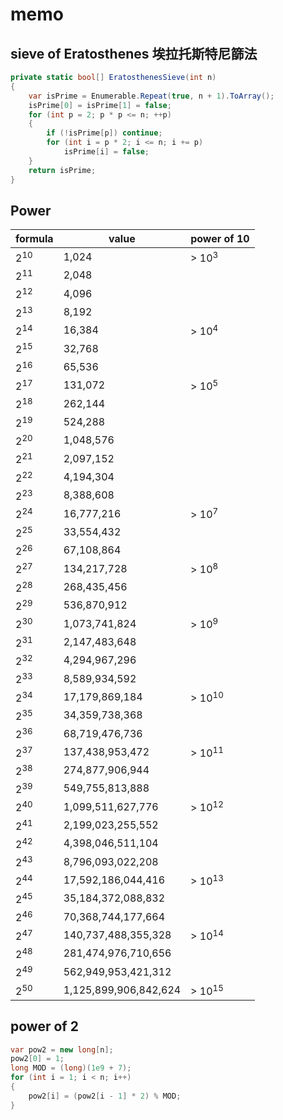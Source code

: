 # memo

## sieve of Eratosthenes 埃拉托斯特尼篩法

```csharp
private static bool[] EratosthenesSieve(int n)
{
    var isPrime = Enumerable.Repeat(true, n + 1).ToArray();
    isPrime[0] = isPrime[1] = false;
    for (int p = 2; p * p <= n; ++p)
    {
        if (!isPrime[p]) continue;
        for (int i = p * 2; i <= n; i += p)
            isPrime[i] = false;
    }
    return isPrime;
}
```

## Power

| formula  | value                 | power of 10 |
| -------- | --------------------- | ----------- |
| $2^{10}$ | 1,024                 | > $10^3$    |
| $2^{11}$ | 2,048                 |             |
| $2^{12}$ | 4,096                 |             |
| $2^{13}$ | 8,192                 |             |
| $2^{14}$ | 16,384                | > $10^4$    |
| $2^{15}$ | 32,768                |             |
| $2^{16}$ | 65,536                |             |
| $2^{17}$ | 131,072               | > $10^5$    |
| $2^{18}$ | 262,144               |             |
| $2^{19}$ | 524,288               |             |
| $2^{20}$ | 1,048,576             |             |
| $2^{21}$ | 2,097,152             |             |
| $2^{22}$ | 4,194,304             |             |
| $2^{23}$ | 8,388,608             |             |
| $2^{24}$ | 16,777,216            | > $10^7$    |
| $2^{25}$ | 33,554,432            |             |
| $2^{26}$ | 67,108,864            |             |
| $2^{27}$ | 134,217,728           | > $10^8$    |
| $2^{28}$ | 268,435,456           |             |
| $2^{29}$ | 536,870,912           |             |
| $2^{30}$ | 1,073,741,824         | > $10^9$    |
| $2^{31}$ | 2,147,483,648         |             |
| $2^{32}$ | 4,294,967,296         |             |
| $2^{33}$ | 8,589,934,592         |             |
| $2^{34}$ | 17,179,869,184        | > $10^{10}$ |
| $2^{35}$ | 34,359,738,368        |             |
| $2^{36}$ | 68,719,476,736        |             |
| $2^{37}$ | 137,438,953,472       | > $10^{11}$ |
| $2^{38}$ | 274,877,906,944       |             |
| $2^{39}$ | 549,755,813,888       |             |
| $2^{40}$ | 1,099,511,627,776     | > $10^{12}$ |
| $2^{41}$ | 2,199,023,255,552     |             |
| $2^{42}$ | 4,398,046,511,104     |             |
| $2^{43}$ | 8,796,093,022,208     |             |
| $2^{44}$ | 17,592,186,044,416    | > $10^{13}$ |
| $2^{45}$ | 35,184,372,088,832    |             |
| $2^{46}$ | 70,368,744,177,664    |             |
| $2^{47}$ | 140,737,488,355,328   | > $10^{14}$ |
| $2^{48}$ | 281,474,976,710,656   |             |
| $2^{49}$ | 562,949,953,421,312   |             |
| $2^{50}$ | 1,125,899,906,842,624 | > $10^{15}$ |

## power of 2

```csharp
var pow2 = new long[n];
pow2[0] = 1;
long MOD = (long)(1e9 + 7);
for (int i = 1; i < n; i++)
{
    pow2[i] = (pow2[i - 1] * 2) % MOD;
}
```
